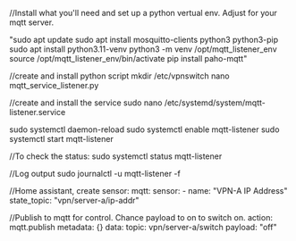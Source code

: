 //Install what you'll need and set up a python vertual env. Adjust for your mqtt server.

"sudo apt update
sudo apt install mosquitto-clients python3 python3-pip
sudo apt install python3.11-venv
python3 -m venv /opt/mqtt_listener_env
source /opt/mqtt_listener_env/bin/activate
pip install paho-mqtt"

//create and install python script
mkdir /etc/vpnswitch
nano mqtt_service_listener.py

//create and install the service
sudo nano /etc/systemd/system/mqtt-listener.service

sudo systemctl daemon-reload
sudo systemctl enable mqtt-listener
sudo systemctl start mqtt-listener

//To check the status:
sudo systemctl status mqtt-listener

//Log output
sudo journalctl -u mqtt-listener -f


//Home assistant, create sensor:
mqtt:
  sensor:
    - name: "VPN-A IP Address"
      state_topic: "vpn/server-a/ip-addr"

//Publish to mqtt for control. Chance payload to on to switch on.
action: mqtt.publish
metadata: {}
data:
  topic: vpn/server-a/switch
  payload: "off"
